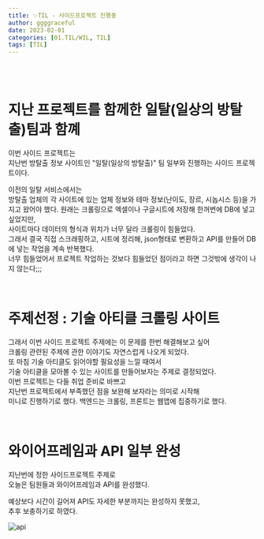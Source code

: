 ```yaml
---
title: ✨TIL - 사이드프로젝트 진행중
author: ggggraceful
date: 2023-02-01
categories: [01.TIL/WIL, TIL]
tags: [TIL]
---
```


<br/>
<br/>


# 지난 프로젝트를 함께한 일탈(일상의 방탈출)팀과 함꼐 

이번 사이드 프로젝트는  
지난번 방탈출 정보 사이트인 "일탈(일상의 방탈출)" 팀 일부와 진행하는 사이드 프로젝트이다.  

이전의 일탈 서비스에서는  
방탈출 업체의 각 사이트에 있는 업체 정보와 테마 정보(난이도, 장르, 시놉시스 등)을 가지고 왔어야 했다.
원래는 크롤링으로 엑셀이나 구글시트에 저장해 한꺼번에 DB에 넣고 싶었지만,  
사이트마다 데이터의 형식과 위치가 너무 달라 크롤링이 힘들었다.  
그래서 결국 직접 스크래핑하고, 시트에 정리해, json형태로 변환하고 API를 만들어 DB에 넣는 작업을 계속 반복했다.   
너무 힘들었어서 프로젝트 작업하는 것보다 힘들었던 점이라고 하면 그것밖에 생각이 나지 않는다;;;  

<br/>

# 주제선정 : 기술 아티클 크롤링 사이트

그래서 이번 사이드 프로젝트 주제에는 이 문제를 한번 해결해보고 싶어  
크롤링 관련된 주제에 관한 이야기도 자연스럽게 나오게 되었다.  
또 마침 기술 아티클도 읽어야할 필요성을 느낄 때여서  
기술 아티클을 모아볼 수 있는 사이트를 만들어보자는 주제로 결정되었다.  
이번 프로젝트는 다들 취업 준비로 바쁘고  
지난번 프로젝트에서 부족했던 점을 보완해 보자라는 의미로 시작해  
미니로 진행하기로 했다.
백엔드는 크롤링, 프론트는 웹앱에 집중하기로 했다.

<br/>

# 와이어프레임과 API 일부 완성

지난번에 정한 사이드프로젝트 주제로  
오늘은 팀원들과 와이어프레임과 API를 완성했다.

예상보다 시간이 길어져 API도 자세한 부분까지는 완성하지 못했고,  
추후 보충하기로 하였다.

![api](https://user-images.githubusercontent.com/109974940/219681631-e13a1f58-bf68-4290-b2ea-1224cba6bcd0.png)




